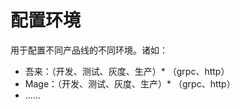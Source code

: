 # 配置环境

用于配置不同产品线的不同环境。诸如：

* 吾来：（开发、测试、灰度、生产）\* （grpc、http）
* Mage：（开发、测试、灰度、生产）\* （grpc、http）
* ……



